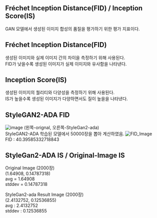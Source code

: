 ## Fréchet Inception Distance(FID) / Inception Score(IS)  
GAN 모델에서 생성된 이미지 합성의 품질을 평가하기 위한 평가 지표이다.

## Fréchet Inception Distance(FID)  
생성된 이미지와 실제 이미지 간의 차이을 측정하기 위해 사용된다.  
FID가 낮을수록 생성된 이미지가 실제 이미지와 유사함을 나타낸다.

## Inception Score(IS)  
생성된 이미지의 퀄리티와 다양성을 측정하기 위해 사용된다.  
IS가 높을수록 생성된 이미지가 다양하면서도 질이 높을을 나타낸다.

## StyleGAN2-ADA FID  
![image](https://user-images.githubusercontent.com/98318326/232775844-de6c8892-6eb5-465f-989a-e121d01844ad.png) (왼쪽-orignal, 오른쪽-StyleGan2-ada)  
StyleGAN2-ADA 학습된 모델에서 50000장을 뽑아 계산하였음.
![FID_Image](https://user-images.githubusercontent.com/98318326/232466544-733051c3-cd3b-4300-83f8-b7cf6621dfe2.png)  
FID : 40.39585332718843

## StyleGan2-ADA IS / Original-Image IS
Original Image (2000장)  
(1.64908, 0.14787318)  
avg = 1.64908  
stddev = 0.14787318  

StyleGan2-ada Result Image (2000장)  
(2.4132752, 0.12536855)  
avg : 2.4132752  
stddev : 0.12536855
